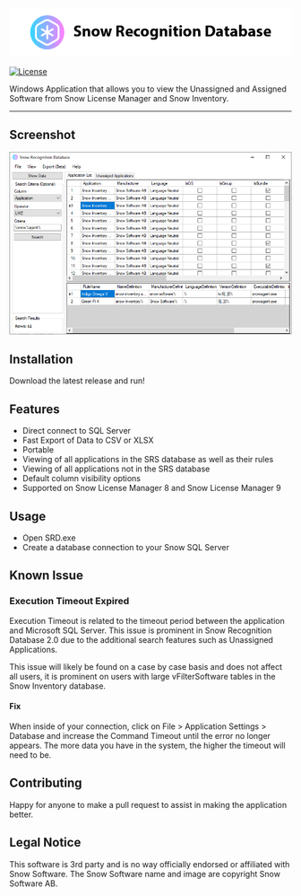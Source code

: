 <a href="http://github.com/goosetuv/snow-recognition-database"><img src="/images/srd-logo.png" title="Snow Recognition Database" alt="SRD Logo"></a>

[![License](http://img.shields.io/:license-mit-blue.svg?style=flat-square)](http://badges.mit-license.org)

Windows Application that allows you to view the Unassigned and Assigned Software from Snow License Manager and Snow Inventory.

---

## Screenshot
<a href="http://github.com/goosetuv/snow-recognition-database"><img src="/images/screenshot-2.0.PNG" title="Snow Recognition Database 2.0" alt="SRD Screenshot 2.0"></a>

## Installation

Download the latest release and run!

## Features

- Direct connect to SQL Server
- Fast Export of Data to CSV or XLSX
- Portable
- Viewing of all applications in the SRS database as well as their rules
- Viewing of all applications not in the SRS database
- Default column visibility options
- Supported on Snow License Manager 8 and Snow License Manager 9


## Usage

- Open SRD.exe
- Create a database connection to your Snow SQL Server

## Known Issue
### Execution Timeout Expired
Execution Timeout is related to the timeout period between the application and Microsoft SQL Server. This issue is prominent in Snow Recognition Database 2.0 due to the additional search features such as Unassigned Applications.

This issue will likely be found on a case by case basis and does not affect all users, it is prominent on users with large vFilterSoftware tables in the Snow Inventory database.

#### Fix
When inside of your connection, click on File > Application Settings > Database and increase the Command Timeout until the error no longer appears. The more data you have in the system, the higher the timeout will need to be.

## Contributing
Happy for anyone to make a pull request to assist in making the application better.

## Legal Notice
This software is 3rd party and is no way officially endorsed or affiliated with Snow Software.  The Snow Software name and image are copyright Snow Software AB.
